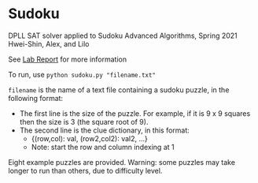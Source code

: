# Sudoku
DPLL SAT solver applied to Sudoku
Advanced Algorithms, Spring 2021
Hwei-Shin, Alex, and Lilo

See [Lab Report](https://github.com/liloheinrich/Sudoku/blob/main/Lab_1.pdf) for more information


To run, use `python sudoku.py "filename.txt"`

`filename` is the name of a text file containing a sudoku puzzle, in the following format:
- The first line is the size of the puzzle. For example, if it is 9 x 9 squares then the size is 3 (the square root of 9).
- The second line is the clue dictionary, in this format: 
    - {(row,col): val, (row2,col2): val2, ...}
    - Note: start the row and column indexing at 1

Eight example puzzles are provided. Warning: some puzzles may take longer to run than others, due to difficulty level.
